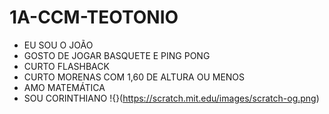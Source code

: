 # 1A-CCM-TEOTONIO
- EU SOU O JOÃO
- GOSTO DE JOGAR BASQUETE E PING PONG
- CURTO FLASHBACK
- CURTO MORENAS COM 1,60 DE ALTURA OU MENOS
- AMO MATEMÁTICA
- SOU CORINTHIANO
  !{}(https://scratch.mit.edu/images/scratch-og.png)
  
